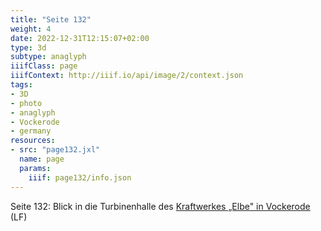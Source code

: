 ```yaml
---
title: "Seite 132"
weight: 4
date: 2022-12-31T12:15:07+02:00
type: 3d
subtype: anaglyph
iiifClass: page
iiifContext: http://iiif.io/api/image/2/context.json
tags:
- 3D
- photo
- anaglyph
- Vockerode
- germany
resources:
- src: "page132.jxl"
  name: page
  params:
    iiif: page132/info.json
---
```


Seite 132: Blick in die Turbinenhalle des [Kraftwerkes „Elbe" in Vockerode](https://de.wikipedia.org/wiki/Kraftwerk_Vockerode) (LF)
